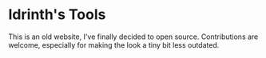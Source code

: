 # Idrinth's Tools

This is an old website, I've finally decided to open source. Contributions are welcome, especially for making the look a tiny bit less outdated.
